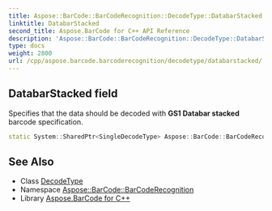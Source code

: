 ```yaml
---
title: Aspose::BarCode::BarCodeRecognition::DecodeType::DatabarStacked field
linktitle: DatabarStacked
second_title: Aspose.BarCode for C++ API Reference
description: 'Aspose::BarCode::BarCodeRecognition::DecodeType::DatabarStacked field. Specifies that the data should be decoded with GS1 Databar stacked barcode specification in C++.'
type: docs
weight: 2800
url: /cpp/aspose.barcode.barcoderecognition/decodetype/databarstacked/
---
```

## DatabarStacked field


Specifies that the data should be decoded with **GS1 Databar stacked** barcode specification.

```cpp
static System::SharedPtr<SingleDecodeType> Aspose::BarCode::BarCodeRecognition::DecodeType::DatabarStacked
```




## See Also

* Class [DecodeType](../)
* Namespace [Aspose::BarCode::BarCodeRecognition](../../)
* Library [Aspose.BarCode for C++](../../../)
